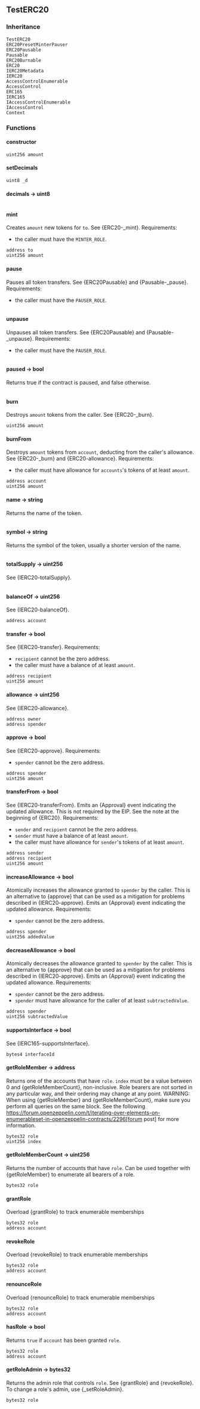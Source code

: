 ## TestERC20





### Inheritance

```
TestERC20
ERC20PresetMinterPauser
ERC20Pausable
Pausable
ERC20Burnable
ERC20
IERC20Metadata
IERC20
AccessControlEnumerable
AccessControl
ERC165
IERC165
IAccessControlEnumerable
IAccessControl
Context
```


### Functions

#### constructor





```Solidity
uint256 amount 
```
#### setDecimals





```Solidity
uint8 _d 
```
#### decimals → uint8





```Solidity
```
#### mint



Creates `amount` new tokens for `to`.
See {ERC20-_mint}.
Requirements:
- the caller must have the `MINTER_ROLE`.

```Solidity
address to 
uint256 amount 
```
#### pause



Pauses all token transfers.
See {ERC20Pausable} and {Pausable-_pause}.
Requirements:
- the caller must have the `PAUSER_ROLE`.

```Solidity
```
#### unpause



Unpauses all token transfers.
See {ERC20Pausable} and {Pausable-_unpause}.
Requirements:
- the caller must have the `PAUSER_ROLE`.

```Solidity
```
#### paused → bool



Returns true if the contract is paused, and false otherwise.

```Solidity
```
#### burn



Destroys `amount` tokens from the caller.
See {ERC20-_burn}.

```Solidity
uint256 amount 
```
#### burnFrom



Destroys `amount` tokens from `account`, deducting from the caller's
allowance.
See {ERC20-_burn} and {ERC20-allowance}.
Requirements:
- the caller must have allowance for ``accounts``'s tokens of at least
`amount`.

```Solidity
address account 
uint256 amount 
```
#### name → string



Returns the name of the token.

```Solidity
```
#### symbol → string



Returns the symbol of the token, usually a shorter version of the
name.

```Solidity
```
#### totalSupply → uint256



See {IERC20-totalSupply}.

```Solidity
```
#### balanceOf → uint256



See {IERC20-balanceOf}.

```Solidity
address account 
```
#### transfer → bool



See {IERC20-transfer}.
Requirements:
- `recipient` cannot be the zero address.
- the caller must have a balance of at least `amount`.

```Solidity
address recipient 
uint256 amount 
```
#### allowance → uint256



See {IERC20-allowance}.

```Solidity
address owner 
address spender 
```
#### approve → bool



See {IERC20-approve}.
Requirements:
- `spender` cannot be the zero address.

```Solidity
address spender 
uint256 amount 
```
#### transferFrom → bool



See {IERC20-transferFrom}.
Emits an {Approval} event indicating the updated allowance. This is not
required by the EIP. See the note at the beginning of {ERC20}.
Requirements:
- `sender` and `recipient` cannot be the zero address.
- `sender` must have a balance of at least `amount`.
- the caller must have allowance for ``sender``'s tokens of at least
`amount`.

```Solidity
address sender 
address recipient 
uint256 amount 
```
#### increaseAllowance → bool



Atomically increases the allowance granted to `spender` by the caller.
This is an alternative to {approve} that can be used as a mitigation for
problems described in {IERC20-approve}.
Emits an {Approval} event indicating the updated allowance.
Requirements:
- `spender` cannot be the zero address.

```Solidity
address spender 
uint256 addedValue 
```
#### decreaseAllowance → bool



Atomically decreases the allowance granted to `spender` by the caller.
This is an alternative to {approve} that can be used as a mitigation for
problems described in {IERC20-approve}.
Emits an {Approval} event indicating the updated allowance.
Requirements:
- `spender` cannot be the zero address.
- `spender` must have allowance for the caller of at least
`subtractedValue`.

```Solidity
address spender 
uint256 subtractedValue 
```
#### supportsInterface → bool



See {IERC165-supportsInterface}.

```Solidity
bytes4 interfaceId 
```
#### getRoleMember → address



Returns one of the accounts that have `role`. `index` must be a
value between 0 and {getRoleMemberCount}, non-inclusive.
Role bearers are not sorted in any particular way, and their ordering may
change at any point.
WARNING: When using {getRoleMember} and {getRoleMemberCount}, make sure
you perform all queries on the same block. See the following
https://forum.openzeppelin.com/t/iterating-over-elements-on-enumerableset-in-openzeppelin-contracts/2296[forum post]
for more information.

```Solidity
bytes32 role 
uint256 index 
```
#### getRoleMemberCount → uint256



Returns the number of accounts that have `role`. Can be used
together with {getRoleMember} to enumerate all bearers of a role.

```Solidity
bytes32 role 
```
#### grantRole



Overload {grantRole} to track enumerable memberships

```Solidity
bytes32 role 
address account 
```
#### revokeRole



Overload {revokeRole} to track enumerable memberships

```Solidity
bytes32 role 
address account 
```
#### renounceRole



Overload {renounceRole} to track enumerable memberships

```Solidity
bytes32 role 
address account 
```
#### hasRole → bool



Returns `true` if `account` has been granted `role`.

```Solidity
bytes32 role 
address account 
```
#### getRoleAdmin → bytes32



Returns the admin role that controls `role`. See {grantRole} and
{revokeRole}.
To change a role's admin, use {_setRoleAdmin}.

```Solidity
bytes32 role 
```


